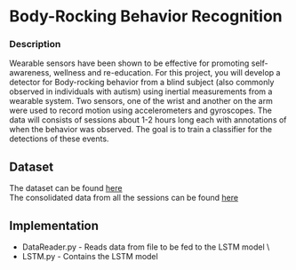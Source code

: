 # Body-Rocking Behavior Recognition

### Description
Wearable sensors have been shown to be effective for promoting self-awareness, wellness and re-education. For this project, you
will develop a detector for Body-rocking behavior from a blind subject (also commonly observed in individuals with autism) using
inertial measurements from a wearable system. Two sensors, one of the wrist and another on the arm were used to record motion using accelerometers and gyroscopes. The data will consists of sessions about 1-2 hours long each with
annotations of when the behavior was observed. The goal is to train a classifier for the detections of these events.

## Dataset
The dataset can be found [here](Training_Data_B/)\
The consolidated data from all the sessions can be found [here](AllData/)

## Implementation
 * DataReader.py - Reads data from file to be fed to the LSTM model \ 
 * LSTM.py - Contains the LSTM model
